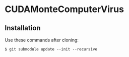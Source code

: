 # CUDAMonteComputerVirus

## Installation
Use these commands after cloning:
```
$ git submodule update --init --recursive
```
